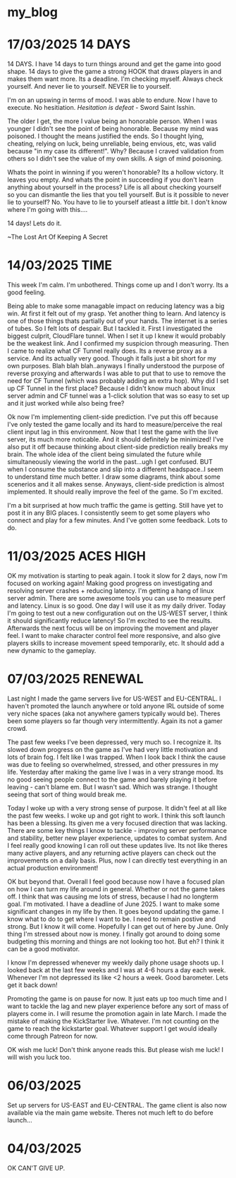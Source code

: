 # my_blog

# 17/03/2025 14 DAYS

14 DAYS. I have 14 days to turn things around and get the game into good shape. 14 days to give the game a strong HOOK that draws players in and makes them want more. Its a deadline. I'm checking myself. Always check yourself. And never lie to yourself. NEVER lie to yourself. 

I'm on an upswing in terms of mood. I was able to endure. Now I have to execute. No hesitiation. *Hesitation is defeat* - Sword Saint Isshin. 

The older I get, the more I value being an honorable person. When I was younger I didn't see the point of being honorable. Because my mind was poisoned. I thought the means justified the ends. So I thought lying, cheating, relying on luck, being unreliable, being envious, etc, was valid because "in my case its different!". 
Why? Because I craved validation from others so I didn't see the value of my own skills. A sign of mind poisoning. 

Whats the point in winning if you weren't honorable? Its a hollow victory. It leaves you empty. And whats the point in succeeding if you don't learn anything about yourself in the process? Life is all about checking yourself so you can dismantle the lies that you tell yourself. But is it possible to never lie to yourself? No. You have to lie to yourself atleast a *little* bit. I don't know where I'm going with this....

14 days! Lets do it. 

~The Lost Art Of Keeping A Secret

# 14/03/2025 TIME

This week I'm calm. I'm unbothered. Things come up and I don't worry. Its a good feeling. 

Being able to make some managable impact on reducing latency was a big win. At first it felt out of my grasp. Yet another thing to learn. And latency is one of those things thats partially out of your hands. The internet is a series of tubes. So I felt lots of despair. But I tackled it. First I investigated the biggest culprit, CloudFlare tunnel. When I set it up I knew it would probably be the weakest link. And I confirmed my suspicion through measuring. Then I came to realize what CF Tunnel really does. Its a reverse proxy as a service. And its actually very good. Though it falls just a bit short for my own purposes. Blah blah blah..anyways I finally understood the purpose of reverse proxying and afterwards I was able to put that to use to remove the need for CF Tunnel (which was probably adding an extra hop).  Why did I set up CF Tunnel in the first place? Because I didn't know much about linux server admin and CF tunnel was a 1-click solution that was so easy to set up and it just worked while also being free? 


Ok now I'm  implementing client-side prediction. I've put this off because I've only tested the game locally and its hard to measure/perceive the real client input lag in this environment. Now that I test the game with the live server, its much more noticable. And it should definitely be minimized!
I've also put it off because thinking about client-side prediction really breaks my brain. The whole idea of the client being simulated the future while simultaneously viewing the world in the past...ugh I get confused. BUT when I consume the substance and slip into a different headspace..I seem to understand *time* much better. I draw some diagrams, think about some scenerios and it all makes sense. Anyways, client-side prediction is almost implemented. It should really improve the feel of the game. So I'm excited.

I'm a bit surprised at how much traffic the game is getting. Still have yet to post it in any BIG places. I consistently seem to get some players who connect and play for a few minutes. And I've gotten some feedback. Lots to do.



# 11/03/2025 ACES HIGH

OK my motivation is starting to peak again. I took it slow for 2 days, now I'm focused on working again! Making good progress on investigating and resolving server crashes + reducing latency. I'm getting a hang of linux server admin. There are some awesome tools you can use to measure perf and latency. Linux is so good. One day I will use it as my daily driver. Today I'm going to test out a new configuration out on the US-WEST server, I think it should significantly reduce latency! So I'm excited to see the results. Afterwards the next focus will be on improving the movement and player feel. I want to make character control feel more responsive, and also give players skills to increase movement speed temporarily, etc. It should add a new dynamic to the gameplay. 

# 07/03/2025 RENEWAL

Last night I made the game servers live for US-WEST and EU-CENTRAL. I haven't promoted the launch anywhere or told anyone IRL outside of some very niche spaces (aka not anywhere gamers typically would be).  Theres been some players so far though very intermittently. Again its not a gamer crowd.

The past few weeks I've been depressed, very much so. I recognize it. Its slowed down progress on the game as I've had very little motivation and lots of brain fog. I felt like I was trapped. When I look back I think the cause was due to feeling so overwhelmed, stressed, and other pressures in my life. Yesterday after making the game live I was in a very strange mood. Its no good seeing people connect to the game and barely playing it before leaving - can't blame em. But I wasn't sad. Which was strange. I thought seeing that sort of thing would break me.

Today I woke up with a very strong sense of purpose. It didn't feel at all like the past few weeks. I woke up and got right to work. I think this soft launch has been a blessing. Its given me a very focused direction that was lacking. There are some key things I know to tackle - improving server performance and stability, better new player experience, updates to combat system. And I feel really good knowing I can roll out these updates live. Its not like theres many active players, and any returning active players can check out the improvements on a daily basis. Plus, now I can directly test everything in an actual production environment!

OK but beyond that. Overall I feel good because now I have a focused plan on how I can turn my life around in general. Whether or not the game takes off. I think that was causing me lots of stress, because I had no longterm goal. I'm motivated. I have a deadline of June 2025. I want to make some significant changes in my life by then. It goes beyond updating the game. I know what to do to get where I want to be. I need to remain postive and strong. But I know it will come. Hopefully I can get out of here by June. Only thing I'm stressed about now is money. I finally got around to doing some budgeting this morning and things are not looking too hot. But eh? I think it can be a good motivator.

I know I'm depressed whenever my weekly daily phone usage shoots up. I looked back at the last few weeks and I was at 4-6 hours a day each week. Whenever I'm not depressed its like <2 hours a week. Good barometer. Lets get it back down!

Promoting the game is on pause for now. It just eats up too much time and I want to tackle the lag and new player experience before any sort of mass of players come in. I will resume the promotion again in late March.
I made the mistake of making the KickStarter live. Whatever. I'm not counting on the game to reach the kickstarter goal. Whatever support I get would ideally come through Patreon for now. 


OK wish me luck! Don't think anyone reads this. But please wish me luck! I will wish you luck too.




# 06/03/2025

Set up servers for US-EAST and EU-CENTRAL. The game client is also now available via the main game website. Theres not much left to do before launch...


# 04/03/2025 

OK CAN'T GIVE UP. 
